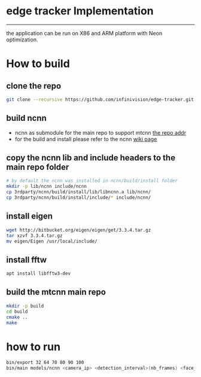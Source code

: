 # edge tracker Implementation
-----------------------------
the application can be run on X86 and ARM platform with Neon optimization.

# How to build
## clone the repo
```sh
git clone --recursive https://github.com/infinivision/edge-tracker.git
```

## build ncnn
* ncnn as submodule for the main repo to support mtcnn [the repo addr](https://github.com/Tencent/ncnn.git) 
* for the build and install please refer to the ncnn [wiki page](https://github.com/Tencent/ncnn/wiki/how-to-build)

## copy the ncnn lib and include headers to the main repo folder
```sh
# by default the ncnn was installed in ncnn/build/install folder
mkdir -p lib/ncnn include/ncnn
cp 3rdparty/ncnn/build/install/lib/libncnn.a lib/ncnn/
cp 3rdparty/ncnn/build/install/include/* include/ncnn/
```
## install eigen
```sh
wget http://bitbucket.org/eigen/eigen/get/3.3.4.tar.gz
tar xzvf 3.3.4.tar.gz
mv eigen/Eigen /usr/local/include/
```

## install fftw
```sh
apt install libfftw3-dev
```

## build the mtcnn main repo
```sh
mkdir -p build
cd build
cmake ..
make
```

# how to run
```sh
bin/export 32 64 70 80 90 100
bin/main models/ncnn <camera_ip> <detection_interval>(nb_frames) <face_folder>
```

